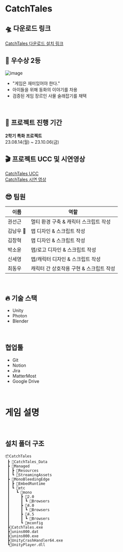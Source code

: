 # CatchTales
## 🛸 다운로드 링크
[CatchTales 다운로드 설치 링크](https://drive.google.com/file/d/1RipQYNKO0AaYgZCMMg01HSavgUlbLJUr/view)

## 👑 우수상 2등 
![image](https://github.com/woodong27/woodong27/assets/122415763/5c0ab567-1905-4016-9238-4989d3975e9a)


* "게임은 재미있어야 한다."
* 아이들을 위해 동화의 이야기를 차용
* 검증된 게임 장르인 사물 술래잡기를 채택

<br/>

## 📅 프로젝트 진행 기간 

**2학기 특화 프로젝트**  
23.08.14(월) ~ 23.10.06(금)
## 🎬 프로젝트 UCC 및 시연영상
[CatchTales UCC](https://www.youtube.com/watch?v=BVZBZWkU-48)
<br/>
[CatchTales 시연 영상](https://www.youtube.com/watch?v=oBLyQdL7Xeo)
<br/>

## 😎 팀원 

| 이름     | 역할                                    |
| -------- | --------------------------------------- |
| 권선근   | 멀티 환경 구축 & 캐릭터 스크립트 작성   |
| 김남우 👑 | 맵 디자인 & 스크립트 작성               |
| 김창혁   | 맵 디자인 & 스크립트 작성               |
| 박소윤   | 맵/로고 디자인 & 스크립트 작성               |
| 신세영   | 맵/캐릭터 디자인 & 스크립트 작성        |
| 최동우   | 캐릭터 간 상호작용 구현 & 스크립트 작성 |

<br/>

## 🔥 기술 스택

- Unity
- Photon
- Blender

<br/>

## 협업툴

- Git
- Notion
- Jira
- MatterMost
- Google Drive

<br/>

# 게임 설명



<br/>

## 설치 폴더 구조

```
📦CatchTales
 ┣ 📂CatchTales_Data
 ┣ 📂Managed
 ┃ ┣ 📂Resources
 ┃ ┗ 📂StreamingAssets
 ┣ 📂MonoBleedingEdge
 ┃ ┣ 📂EmbedRuntime
 ┃ ┗ 📂etc
 ┃   ┗ 📂mono
 ┃     ┣ 📂2.0
 ┃     ┃ ┗ 📜Browsers
 ┃     ┣ 📂4.0
 ┃     ┃ ┗ 📜Browsers
 ┃     ┣ 📂4.5
 ┃     ┃ ┗ 📜Browsers
 ┃     ┗ 📜mconfig   
 ┣📜CatchTales.exe
 ┣📜unins000.dat
 ┣📜unins000.exe
 ┣📜UnityCrashHandler64.exe
 ┗📜UnityPlayer.dll
```

<br/>
